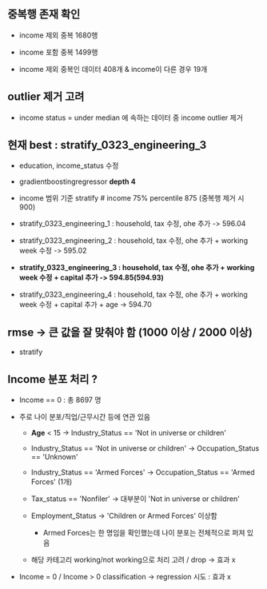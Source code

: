 ## 중복행 존재 확인
- income 제외 중복 1680행
- income 포함 중복 1499행

- income 제외 중복인 데이터 408개 & income이 다른 경우 19개

## outlier 제거 고려
- income status = under median 에 속하는 데이터 중 income outlier 제거

## 현재 best : stratify_0323_engineering_3
- education, income_status 수정
- gradientboostingregressor **depth 4**
- income 범위 기준 stratify # income 75% percentile 875 (중복행 제거 시 900)

- stratify_0323_engineering_1 : household, tax 수정, ohe 추가 -> 596.04
- stratify_0323_engineering_2 : household, tax 수정, ohe 추가 + working week 수정 -> 595.02
- **stratify_0323_engineering_3 : household, tax 수정, ohe 추가 + working week 수정 + capital 추가 -> 594.85(594.93)**
- stratify_0323_engineering_4 : household, tax 수정, ohe 추가 + working week 수정 + capital 추가 + age -> 594.70


## rmse -> 큰 값을 잘 맞춰야 함 (1000 이상 / 2000 이상)
- stratify

## Income 분포 처리 ?
- Income == 0 : 총 8697 명
- 주로 나이 분포/직업/근무시간 등에 연관 있음 
    - **Age** < 15 -> Industry_Status == 'Not in universe or children'
    - Industry_Status == 'Not in universe or children' -> Occupation_Status == 'Unknown'
    - Industry_Status == 'Armed Forces' -> Occupation_Status == 'Armed Forces' (1개)
    - Tax_status == 'Nonfiler' -> 대부분이 'Not in universe or children'

    - Employment_Status -> 'Children or Armed Forces' 이상함
        - Armed Forces는 한 명임을 확인했는데 나이 분포는 전체적으로 퍼져 있음
    - 해당 카테고리 working/not working으로 처리 고려 / drop -> 효과 x
    
- Income = 0 / Income > 0 classification -> regression 시도 : 효과 x